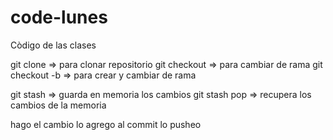 # code-lunes
Còdigo de las clases

git clone <url> => para clonar repositorio
git checkout <branch> => para cambiar de rama
git checkout -b <branch> => para crear y cambiar de rama

git stash => guarda en memoria los cambios
git stash pop => recupera los cambios de la memoria



hago el cambio
lo agrego
al commit
lo pusheo